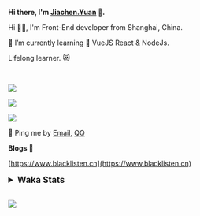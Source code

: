 <!-- <img align="right" src="https://github-readme-stats.vercel.app/api/top-langs/?username=blacklisten&layout=compact" /> -->

**Hi there, I'm [Jiachen.Yuan](https://www.blacklisten.cn) 👋.**

Hi 🙋‍♂️, I'm Front-End developer from Shanghai, China.

🌱 I’m currently learning 🥀 VueJS  React & NodeJs.

Lifelong learner. 😻

<br />

<img src="https://github-readme-stats.vercel.app/api/top-langs/?username=aaditkamat&layout=compact" /><br />

<img src="https://github-readme-stats.vercel.app/api?username=blacklisten&count_private=true&show_icons=true" /><br />

<img src="https://github-readme-stats.vercel.app/api/wakatime?username=blacklisten&layout=compact" /><br />



💬 Ping me by [Email](mailto:black_listen@163.com), [QQ](http://wpa.qq.com/msgrd?v=3&uin=756319278&site=%E5%9C%A8%E7%BA%BF%E5%AE%A2%E6%9C%8D&menu=yes)

<!-- I am Into , 🙏 -->

<!-- Javascript, Web Development, H5, MicroProgram, NodeJs, Electron... 😼 -->

<!--[![Top Langs](https://github-readme-stats.vercel.app/api/top-langs/?username=blacklisten&layout=compact)](https://github.com/anuraghazra/github-readme-stats)-->

<!--![ReadMe Card](https://github-readme-stats.vercel.app/api?username=blacklisten&show_icons=true&theme=radical)-->

**Blogs 🌱**

[https://www.blacklisten.cn](https://www.blacklisten.cn)

<details>
 <summary style="font-size:1.25em"><strong>Waka Stats </strong></summary><br>
<!--START_SECTION:waka-->
![Code Time](http://img.shields.io/badge/Code%20Time-0%20secs-blue)

![Profile Views](http://img.shields.io/badge/Profile%20Views-1-blue)

**🐱 My GitHub Data** 

> 🏆 3 Contributions in the Year 2022
 > 
> 📦 258.4 kB Used in GitHub's Storage 
 > 
> 💼 Opted to Hire
 > 
> 📜 48 Public Repositories 
 > 
> 🔑 4 Private Repositories  
 > 
**I'm an Early 🐤** 

```text
🌞 Morning    16 commits     ██░░░░░░░░░░░░░░░░░░░░░░░   8.99% 
🌆 Daytime    105 commits    ██████████████░░░░░░░░░░░   58.99% 
🌃 Evening    57 commits     ████████░░░░░░░░░░░░░░░░░   32.02% 
🌙 Night      0 commits      ░░░░░░░░░░░░░░░░░░░░░░░░░   0.0%

```
📅 **I'm Most Productive on Thursday** 

```text
Monday       32 commits     ████░░░░░░░░░░░░░░░░░░░░░   17.98% 
Tuesday      21 commits     ███░░░░░░░░░░░░░░░░░░░░░░   11.8% 
Wednesday    35 commits     █████░░░░░░░░░░░░░░░░░░░░   19.66% 
Thursday     47 commits     ██████░░░░░░░░░░░░░░░░░░░   26.4% 
Friday       39 commits     █████░░░░░░░░░░░░░░░░░░░░   21.91% 
Saturday     3 commits      ░░░░░░░░░░░░░░░░░░░░░░░░░   1.69% 
Sunday       1 commits      ░░░░░░░░░░░░░░░░░░░░░░░░░   0.56%

```


📊 **This Week I Spent My Time On** 

```text
⌚︎ Time Zone: Asia/Shanghai

💬 Programming Languages: 
TypeScript               7 hrs 46 mins       █████████████████░░░░░░░░   68.83% 
JavaScript               1 hr 58 mins        ████░░░░░░░░░░░░░░░░░░░░░   17.5% 
JSON                     1 hr 20 mins        ███░░░░░░░░░░░░░░░░░░░░░░   11.94% 
Git Config               6 mins              ░░░░░░░░░░░░░░░░░░░░░░░░░   0.9% 
Other                    5 mins              ░░░░░░░░░░░░░░░░░░░░░░░░░   0.81%

🔥 Editors: 
VS Code                  11 hrs 17 mins      █████████████████████████   100.0%

🐱‍💻 Projects: 
AppRomeMetaWeb           4 hrs 34 mins       ██████████░░░░░░░░░░░░░░░   40.53% 
AppRomeBaseWeb           3 hrs 23 mins       ███████░░░░░░░░░░░░░░░░░░   30.05% 
AppAgentAdminMetaWeb     2 hrs 8 mins        ████░░░░░░░░░░░░░░░░░░░░░   18.89% 
AppBosSummaryH5          1 hr 11 mins        ██░░░░░░░░░░░░░░░░░░░░░░░   10.53%

💻 Operating System: 
Mac                      11 hrs 17 mins      █████████████████████████   100.0%

```

**I Mostly Code in JavaScript** 

```text
JavaScript               19 repos            ███████████░░░░░░░░░░░░░░   44.19% 
Vue                      11 repos            ██████░░░░░░░░░░░░░░░░░░░   25.58% 
TypeScript               6 repos             ███░░░░░░░░░░░░░░░░░░░░░░   13.95% 
HTML                     4 repos             ██░░░░░░░░░░░░░░░░░░░░░░░   9.3% 
CSS                      1 repo              ░░░░░░░░░░░░░░░░░░░░░░░░░   2.33%

```


**Timeline**

![Chart not found](https://raw.githubusercontent.com/blacklisten/blacklisten/master/charts/bar_graph.png) 


 Last Updated on 09/06/2022 18:46:40 UTC
<!--END_SECTION:waka-->
</details>

<br />

<!--
**blacklisten/blacklisten** is a ✨ _special_ ✨ repository because its `README.md` (this file) appears on your GitHub profile.

Here are some ideas to get you started:

- 🔭 I’m currently working on ...
- 🌱 I’m currently learning ...
- 👯 I’m looking to collaborate on ...
- 🤔 I’m looking for help with ...
- 💬 Ask me about ...
- 📫 How to reach me: ...
- 😄 Pronouns: ...
- ⚡ Fun fact: ...
-->

![](http://profile-counter.glitch.me/blacklisten/count.svg)
